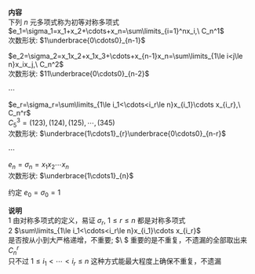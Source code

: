 **内容**  
下列 $n$ 元多项式称为初等对称多项式  
 $e_1=\sigma_1=x_1+x_2+\cdots+x_n=\sum\limits_{i=1}^nx_i,\ C_n^1$  
次数形状:  $1\underbrace{0\cdots0}_{n-1}$  
  
 $e_2=\sigma_2=x_1x_2+x_1x_3+\cdots+x_{n-1}x_n=\sum\limits_{1\le i<j\le n}x_ix_j,\ C_n^2$  
次数形状:  $11\underbrace{0\cdots0}_{n-2}$  
  
 $\cdots$  
  
 $e_r=\sigma_r=\sum\limits_{1\le i_1<\cdots<i_r\le n}x_{i_1}\cdots x_{i_r},\ C_n^r$  
 $C_5^3=(123),(124),(125),\cdots,(345)$  
次数形状:  $\underbrace{1\cdots1}_{r}\underbrace{0\cdots0}_{n-r}$  
  
 $\cdots$  
  
 $e_n=\sigma_n=x_1x_2\cdots x_n$  
次数形状:  $\underbrace{1\cdots1}_{n}$  
  
约定 $e_0=\sigma_0=1$  
  
**说明**  
1 由对称多项式的定义，易证 $\sigma_r,\ 1\le r\le n$ 都是对称多项式  
2  $\sum\limits_{1\le i_1<\cdots<i_r\le n}x_{i_1}\cdots x_{i_r}$  
是否按从小到大严格递增，不重要; $\ $  重要的是不重复，不遗漏的全部取出来 $C_n^r$  
只不过 $1\le i_1<\cdots<i_r\le n$ 这种方式能最大程度上确保不重复，不遗漏  
